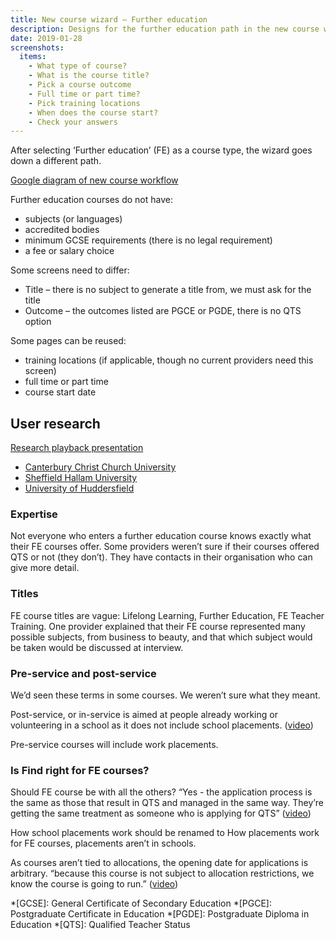```yaml
---
title: New course wizard – Further education
description: Designs for the further education path in the new course wizard.
date: 2019-01-28
screenshots:
  items:
    - What type of course?
    - What is the course title?
    - Pick a course outcome
    - Full time or part time?
    - Pick training locations
    - When does the course start?
    - Check your answers
---
```


After selecting ‘Further education’ (FE) as a course type, the wizard goes down a different path.

[Google diagram of new course workflow](https://docs.google.com/drawings/d/1DAhz464j1XDyQPoOH0adIwAceUwuGU1rqsWkVn8ZQ8I/edit)

Further education courses do not have:

- subjects (or languages)
- accredited bodies
- minimum GCSE requirements (there is no legal requirement)
- a fee or salary choice

Some screens need to differ:

- Title – there is no subject to generate a title from, we must ask for the title
- Outcome – the outcomes listed are PGCE or PGDE, there is no QTS option

Some pages can be reused:

- training locations (if applicable, though no current providers need this screen)
- full time or part time
- course start date

## User research

[Research playback presentation](https://docs.google.com/presentation/d/17wz2ZWJCNbbqsaywigok-fHv07IUjjiLRSaffCuim64/edit)

- [Canterbury Christ Church University](https://lookback.io/watch/oDwREDkfjwjW5SpCi?t=18m55.28s)
- [Sheffield Hallam University](https://lookback.io/watch/uCv5RfwkKAcyad3fJ?t=7m16.01s)
- [University of Huddersfield](https://lookback.io/watch/pWYBvEpr8YfeF7pAx?t=2m6.58s)

### Expertise

Not everyone who enters a further education course knows exactly what their FE courses offer. Some providers weren’t sure if their courses offered QTS or not (they don’t). They have contacts in their organisation who can give more detail.

### Titles

FE course titles are vague: Lifelong Learning, Further Education, FE Teacher Training. One provider explained that their FE course represented many possible subjects, from business to beauty, and that which subject would be taken would be discussed at interview.

### Pre-service and post-service

We’d seen these terms in some courses. We weren’t sure what they meant.

Post-service, or in-service is aimed at people already working or volunteering in a school as it does not include school placements. ([video](https://lookback.io/watch/pWYBvEpr8YfeF7pAx?t=5m4s))

Pre-service courses will include work placements.

### Is Find right for FE courses?

Should FE course be with all the others? “Yes - the application process is the same as those that result in QTS and managed in the same way. They’re getting the same treatment as someone who is applying for QTS” ([video](https://lookback.io/watch/pWYBvEpr8YfeF7pAx?t=12m36.1s))

How school placements work should be renamed to How placements work for FE courses, placements aren’t in schools.

As courses aren’t tied to allocations, the opening date for applications is arbitrary. “because this course is not subject to allocation restrictions, we know the course is going to run.” ([video](https://lookback.io/watch/pWYBvEpr8YfeF7pAx?t=15m25.7s))

*[GCSE]: General Certificate of Secondary Education
*[PGCE]: Postgraduate Certificate in Education
*[PGDE]: Postgraduate Diploma in Education
*[QTS]: Qualified Teacher Status
